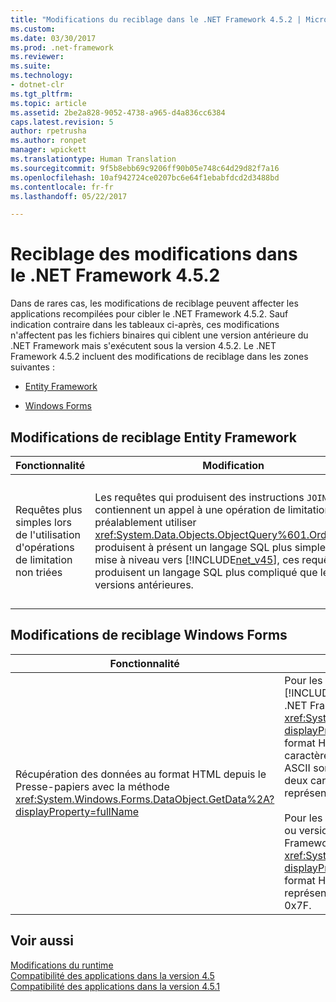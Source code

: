 ```yaml
---
title: "Modifications du reciblage dans le .NET Framework 4.5.2 | Microsoft Docs"
ms.custom: 
ms.date: 03/30/2017
ms.prod: .net-framework
ms.reviewer: 
ms.suite: 
ms.technology:
- dotnet-clr
ms.tgt_pltfrm: 
ms.topic: article
ms.assetid: 2be2a828-9052-4738-a965-d4a836cc6384
caps.latest.revision: 5
author: rpetrusha
ms.author: ronpet
manager: wpickett
ms.translationtype: Human Translation
ms.sourcegitcommit: 9f5b8ebb69c9206ff90b05e748c64d29d82f7a16
ms.openlocfilehash: 10af942724ce0207bc6e64f1ebabfdcd2d3488bd
ms.contentlocale: fr-fr
ms.lasthandoff: 05/22/2017

---
```

# <a name="retargeting-changes-in-the-net-framework-452"></a>Reciblage des modifications dans le .NET Framework 4.5.2
Dans de rares cas, les modifications de reciblage peuvent affecter les applications recompilées pour cibler le .NET Framework 4.5.2. Sauf indication contraire dans les tableaux ci-après, ces modifications n'affectent pas les fichiers binaires qui ciblent une version antérieure du .NET Framework mais s'exécutent sous la version 4.5.2. Le .NET Framework 4.5.2 incluent des modifications de reciblage dans les zones suivantes :  
  
-   [Entity Framework](#EF)  
  
-   [Windows Forms](#WinForms)  
  
<a name="EF"></a>   
## <a name="entity-framework-retargeting-changes"></a>Modifications de reciblage Entity Framework  
  
|Fonctionnalité|Modification|Impact|Portée|  
|-------------|------------|------------|-----------|  
|Requêtes plus simples lors de l'utilisation d'opérations de limitation non triées|Les requêtes qui produisent des instructions `JOIN` et contiennent un appel à une opération de limitation sans préalablement utiliser <xref:System.Data.Objects.ObjectQuery%601.OrderBy%2A> produisent à présent un langage SQL plus simple. Après la mise à niveau vers [!INCLUDE[net_v45](../../../includes/net-v45-md.md)], ces requêtes produisent un langage SQL plus compliqué que les versions antérieures.|Cette fonctionnalité est désactivée par défaut. Si Entity Framework génère des instructions `JOIN` supplémentaires qui entraînent une dégradation des performances, vous pouvez activer cette fonctionnalité en ajoutant l'entrée suivante à la section `<appSettings>` du fichier de configuration de l'application (app.config) :<br /><br /> `<add key="EntityFramework_SimplifyLimitOperations" value="true" />`|Secondaire|  
  
<a name="WinForms"></a>   
## <a name="windows-forms-retargeting-changes"></a>Modifications de reciblage Windows Forms  
  
|Fonctionnalité|Modification|Impact|Portée|  
|-------------|------------|------------|-----------|  
|Récupération des données au format HTML depuis le Presse-papiers avec la méthode <xref:System.Windows.Forms.DataObject.GetData%2A?displayProperty=fullName>|Pour les applications qui ciblent le [!INCLUDE[net_v40_short](../../../includes/net-v40-short-md.md)] ou qui s'exécutent sur le .NET Framework 4.5.1 ou des versions antérieures, <xref:System.Windows.Forms.DataObject.GetData%2A?displayProperty=fullName> récupère les données au format HTML sous forme de chaîne ASCII. Ainsi, les caractères non-ASCII (caractères dont les codes ASCII sont supérieurs à 0x7F) sont représentés par deux caractères aléatoires. Par exemple, é (0xE9) est représenté par Ã© (0xC3 0xA9).<br /><br /> Pour les applications qui ciblent le [!INCLUDE[net_v45](../../../includes/net-v45-md.md)] ou version ultérieure et qui s'exécutent sur le .NET Framework 4.5.2, <xref:System.Windows.Forms.DataObject.GetData%2A?displayProperty=fullName> récupère les données au format HTML sous la forme de données UTF-8, qui représentent correctement les caractères supérieurs à 0x7F.|Si vous avez implémenté une solution de contournement pour ce problème de codage des chaînes au format HTML (par exemple, en codant explicitement la chaîne HTML récupérée à partir du Presse-papiers en la transférant à la méthode <xref:System.Text.UTF8Encoding.GetString%2A?displayProperty=fullName>) et que vous reciblez votre application depuis la version 4 vers la version 4.5, cette solution devrait être supprimée.|Mineur|  
  
## <a name="see-also"></a>Voir aussi  
 [Modifications du runtime](../../../docs/framework/migration-guide/runtime-changes-in-the-net-framework-4-5-2.md)   
 [Compatibilité des applications dans la version 4.5](../../../docs/framework/migration-guide/application-compatibility-in-the-net-framework-4-5.md)   
 [Compatibilité des applications dans la version 4.5.1](../../../docs/framework/migration-guide/application-compatibility-in-the-net-framework-4-5-1.md)
